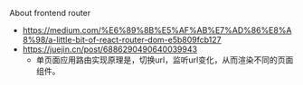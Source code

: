 About frontend router
- https://medium.com/%E6%89%8B%E5%AF%AB%E7%AD%86%E8%A8%98/a-little-bit-of-react-router-dom-e5b809fcb127
- https://juejin.cn/post/6886290490640039943
  - 单页面应用路由实现原理是，切换url，监听url变化，从而渲染不同的页面组件。